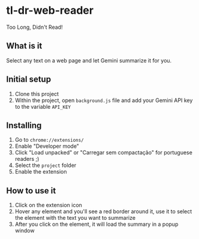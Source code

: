 # tl-dr-web-reader
Too Long, Didn't Read!

## What is it

Select any text on a web page and let Gemini summarize it for you.

## Initial setup

1. Clone this project
1. Within the project, open `background.js` file and add your Gemini API key to the variable `API_KEY`

## Installing

1. Go to `chrome://extensions/`
1. Enable "Developer mode"
1. Click "Load unpacked" or "Carregar sem compactação" for portuguese readers ;)
1. Select the `project` folder
1. Enable the extension

## How to use it

1. Click on the extension icon
2. Hover any element and you'll see a red border around it, use it to select the element with the text you want to summarize
3. After you click on the element, it will load the summary in a popup window